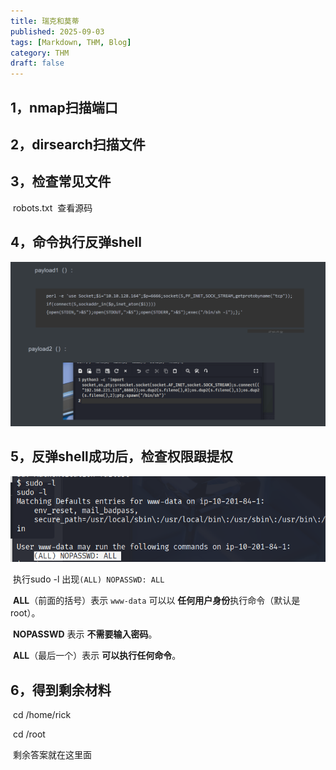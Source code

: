 ```yaml
---
title: 瑞克和莫蒂
published: 2025-09-03
tags: [Markdown, THM, Blog]
category: THM
draft: false
---
```


## 1，nmap扫描端口

## 2，dirsearch扫描文件

## 3，检查常见文件

​	robots.txt
​	查看源码

## 4，命令执行反弹shell

![payload](瑞克和莫蒂/1.png)

## 5，反弹shell成功后，检查权限跟提权

![payload](瑞克和莫蒂/2.png)

​	执行sudo -l		出现`(ALL) NOPASSWD: ALL`	

​		**ALL**（前面的括号）表示 `www-data` 可以以 **任何用户身份**执行命令（默认是 root）。

​		**NOPASSWD** 表示 **不需要输入密码**。

​		**ALL**（最后一个）表示 **可以执行任何命令**。

## 6，得到剩余材料

​		cd /home/rick

​		cd /root

​		剩余答案就在这里面